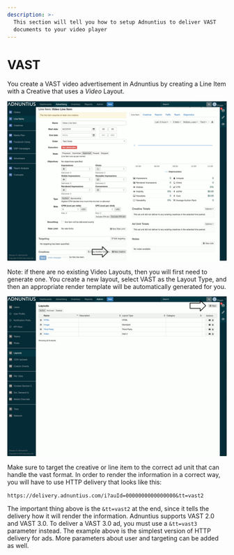 ```yaml
---
description: >-
  This section will tell you how to setup Adnuntius to deliver VAST
  documents to your video player
---
```


# VAST

You create a VAST video advertisement in Adnuntius by creating a Line Item with a Creative that uses a _Video_ Layout.

![](../.gitbook/assets/video_creative.gif)

Note: if there are no existing Video Layouts, then you will first need to generate one. You create a new layout, select VAST as the Layout Type, and then an appropriate render template will be automatically generated for you.

![](../.gitbook/assets/create_layout.gif)

Make sure to target the creative or line item to the correct ad unit that can handle the vast format. In order to render the information in a correct way, you will have to use HTTP delivery that looks like this:

```http
https://delivery.adnuntius.com/i?auId=0000000000000000&tt=vast2
```

The important thing above is the `&tt=vast2` at the end, since it tells the delivery how it will render the information. Adnuntius supports VAST 2.0 and VAST 3.0. To deliver a VAST 3.0 ad, you must use a `&tt=vast3` parameter instead. The example above is the simplest version of HTTP delivery for ads. More parameters about user and targeting can be added as well.

